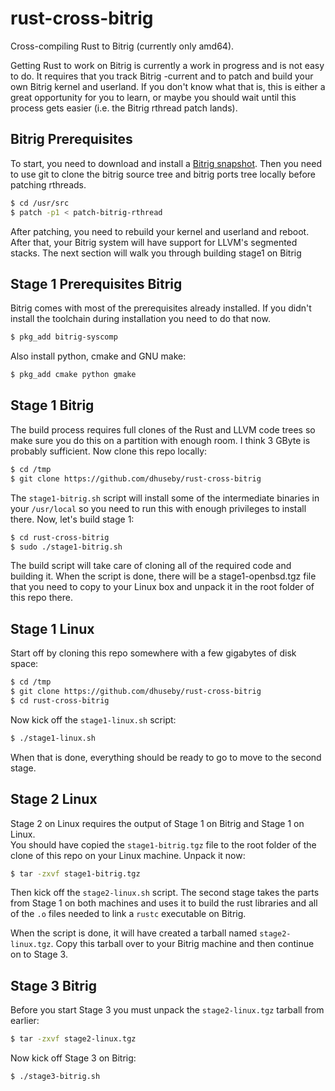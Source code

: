 rust-cross-bitrig
====================

Cross-compiling Rust to Bitrig (currently only amd64).

Getting Rust to work on Bitrig is currently a work in progress and is not easy
to do.  It requires that you track Bitrig -current and to patch and
build your own Bitrig kernel and userland.  If you don't know what that is,
this is either a great opportunity for you to learn, or maybe you should wait
until this process gets easier (i.e. the Bitrig rthread patch lands).

Bitrig Prerequisites
---------------------

To start, you need to download and install a
[Bitrig snapshot](http://mirror2.us.bitrig.org/pub/bitrig/snapshots/amd64/current/).
Then you need to use git to clone the bitrig source tree and bitrig ports tree
locally before patching rthreads.

```sh
$ cd /usr/src
$ patch -p1 < patch-bitrig-rthread
```

After patching, you need to rebuild your kernel and userland and reboot.  After
that, your Bitrig system will have support for LLVM's segmented stacks. The 
next section will walk you through building stage1 on Bitrig

Stage 1 Prerequisites Bitrig
-----------------------------

Bitrig comes with most of the prerequisites already installed.  If you didn't
install the toolchain during installation you need to do that now.

```sh
$ pkg_add bitrig-syscomp
```

Also install python, cmake and GNU make:

```sh
$ pkg_add cmake python gmake
```

Stage 1 Bitrig
---------------

The build process requires full clones of the Rust and LLVM code trees so make
sure you do this on a partition with enough room.  I think 3 GByte is probably
sufficient.  Now clone this repo locally:

```sh
$ cd /tmp
$ git clone https://github.com/dhuseby/rust-cross-bitrig
```

The `stage1-bitrig.sh` script will install some of the intermediate binaries 
in your `/usr/local` so you need to run this with enough privileges to install 
there.  Now, let's build stage 1:

```sh
$ cd rust-cross-bitrig
$ sudo ./stage1-bitrig.sh
```

The build script will take care of cloning all of the required code and
building it. When the script is done, there will be a stage1-openbsd.tgz file 
that you need to copy to your Linux box and unpack it in the root folder of 
this repo there.

Stage 1 Linux
-------------

Start off by cloning this repo somewhere with a few gigabytes of disk space:

```sh
$ cd /tmp
$ git clone https://github.com/dhuseby/rust-cross-bitrig
$ cd rust-cross-bitrig
```

Now kick off the `stage1-linux.sh` script:

```sh
$ ./stage1-linux.sh
```

When that is done, everything should be ready to go to move to the second stage.

Stage 2 Linux
-------------

Stage 2 on Linux requires the output of Stage 1 on Bitrig and Stage 1 on Linux.  
You should have copied the `stage1-bitrig.tgz` file to the root folder of the 
clone of this repo on your Linux machine.  Unpack it now:

```sh
$ tar -zxvf stage1-bitrig.tgz
```

Then kick off the `stage2-linux.sh` script.  The second stage takes the parts
from Stage 1 on both machines and uses it to build the rust libraries and all
of the `.o` files needed to link a `rustc` executable on Bitrig.

When the script is done, it will have created a tarball named `stage2-linux.tgz`.
Copy this tarball over to your Bitrig machine and then continue on to Stage 3.

Stage 3 Bitrig
---------------

Before you start Stage 3 you must unpack the `stage2-linux.tgz` tarball from
earlier:

```sh
$ tar -zxvf stage2-linux.tgz
```

Now kick off Stage 3 on Bitrig:

```sh
$ ./stage3-bitrig.sh
```


